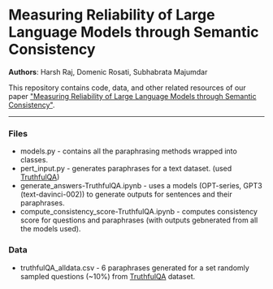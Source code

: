 # Measuring Reliability of Large Language Models through Semantic Consistency
**Authors**: Harsh Raj, Domenic Rosati, Subhabrata Majumdar

This repository contains code, data, and other related resources of our paper ["Measuring Reliability of Large Language Models through Semantic Consistency"](https://arxiv.org/abs/2211.05853).

****

### Files
- models.py - contains all the paraphrasing methods wrapped into classes.
- pert_input.py - generates paraphrases for a text dataset. (used [TruthfulQA](https://huggingface.co/datasets/truthful_qa))
- generate_answers-TruthfulQA.ipynb - uses a models (OPT-series, GPT3 (text-davinci-002)) to generate outputs for sentences and their paraphrases.
- compute_consistency_score-TruthfulQA.ipynb - computes consistency score for questions and paraphrases (with outputs gebnerated from all the models used).

### Data
- truthfulQA_alldata.csv - 6 paraphrases generated for a set randomly sampled questions (~10%) from [TruthfulQA](https://huggingface.co/datasets/truthful_qa) dataset.